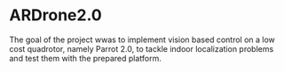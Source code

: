 # ARDrone2.0

The goal of the project wwas to implement vision based control on a low cost quadrotor, namely Parrot 2.0, to tackle indoor localization problems and test them with the prepared platform.
